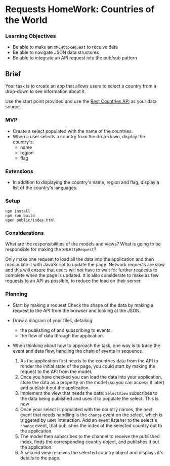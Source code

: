 # Requests HomeWork: Countries of the World

### Learning Objectives

- Be able to make an `XMLHttpRequest` to receive data
- Be able to navigate JSON data structures
- Be able to integrate an API request into the pub/sub pattern

## Brief

Your task is to create an app that allows users to select a country from a drop-down to see information about it.

Use the start point provided and use the [Rest Countries API](https://restcountries.eu/) as your data source.

### MVP

- Create a select populated with the name of the countries.
- When a user selects a country from the drop-down, display the country's:
  - name
  - region
  - flag

### Extensions

- In addition to displaying the country's name, region and flag, display a list of the country's languages.


### Setup

```
npm install 
npm run build 
open public/index.html

```

### Considerations

What are the responsibilities of the models and views? What is going to be responsible for making the `XMLHttpRequest`?

Only make one request to load all the data into the application and then manipulate it with JavaScript to update the page. Network requests are slow and this will ensure that users will not have to wait for further requests to complete when the page is updated. It is also considerate to make as few requests to an API as possible, to reduce the load on their server.

### Planning

- Start by making a request Check the shape of the data by making a request to the API from the browser and looking at the JSON.

- Draw a diagram of your files, detailing:

  - the publishing of and subscribing to events.
  - the flow of data through the application.

- When thinking about how to approach the task, one way is to trace the event and data flow, handling the chain of events in sequence.

  1. As the application first needs to the countries data from the API to render the initial state of the page, you could start by making the request to the API from the model.
  2. Once you have checked you can load the data into your application, store the data as a property on the model (so you can access it later) and publish it out the application.
  3. Implement the view that needs the data: `SelectView` subscribes to the data being published and uses it to populate the select. This is now
  4. Once your select is populated with the country names, the next event that needs handling is the `change` event on the select, which is triggered by user interaction. Add an event listener to the select's `change` event, that publishes the index of the selected country out to the application.
  5. The model then subscribes to the channel to receive the published index, finds the corresponding country object, and publishes it out the application.
  6. A second view receives the selected country object and displays it's details to the page.
